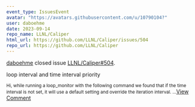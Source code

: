 ```yaml
---
event_type: IssuesEvent
avatar: "https://avatars.githubusercontent.com/u/10790104?"
user: daboehme
date: 2023-09-14
repo_name: LLNL/Caliper
html_url: https://github.com/LLNL/Caliper/issues/504
repo_url: https://github.com/LLNL/Caliper
---
```


<a href='https://github.com/daboehme' target='_blank'>daboehme</a> closed issue <a href='https://github.com/LLNL/Caliper/issues/504' target='_blank'>LLNL/Caliper#504</a>.

<p>loop interval and time interval priority</p><small>Hi, while running a loop_monitor with the following command we found that if the time interval is not set, it will use a default setting and override the iteration interval....</small><a href='https://github.com/LLNL/Caliper/issues/504' target='_blank'>View Comment</a>